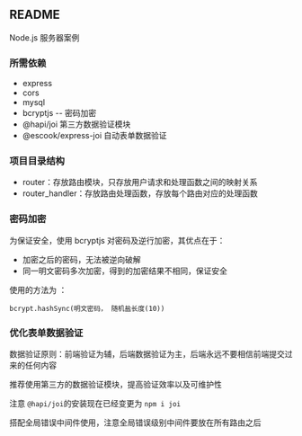 ## README

Node.js 服务器案例

### 所需依赖

- express
- cors
- mysql
- bcryptjs  -- 密码加密
- @hapi/joi 第三方数据验证模块
- @escook/express-joi 自动表单数据验证

### 项目目录结构

- router：存放路由模块，只存放用户请求和处理函数之间的映射关系
- router_handler：存放路由处理函数，存放每个路由对应的处理函数



### 密码加密

为保证安全，使用 bcryptjs 对密码及逆行加密，其优点在于：

- 加密之后的密码，无法被逆向破解
- 同一明文密码多次加密，得到的加密结果不相同，保证安全

使用的方法为 ：

```
bcrypt.hashSync(明文密码， 随机盐长度(10))
```



### 优化表单数据验证

数据验证原则：前端验证为辅，后端数据验证为主，后端永远不要相信前端提交过来的任何内容

推荐使用第三方的数据验证模块，提高验证效率以及可维护性

注意 `@hapi/joi`的安装现在已经变更为 `npm i joi`

搭配全局错误中间件使用，注意全局错误级别中间件要放在所有路由之后